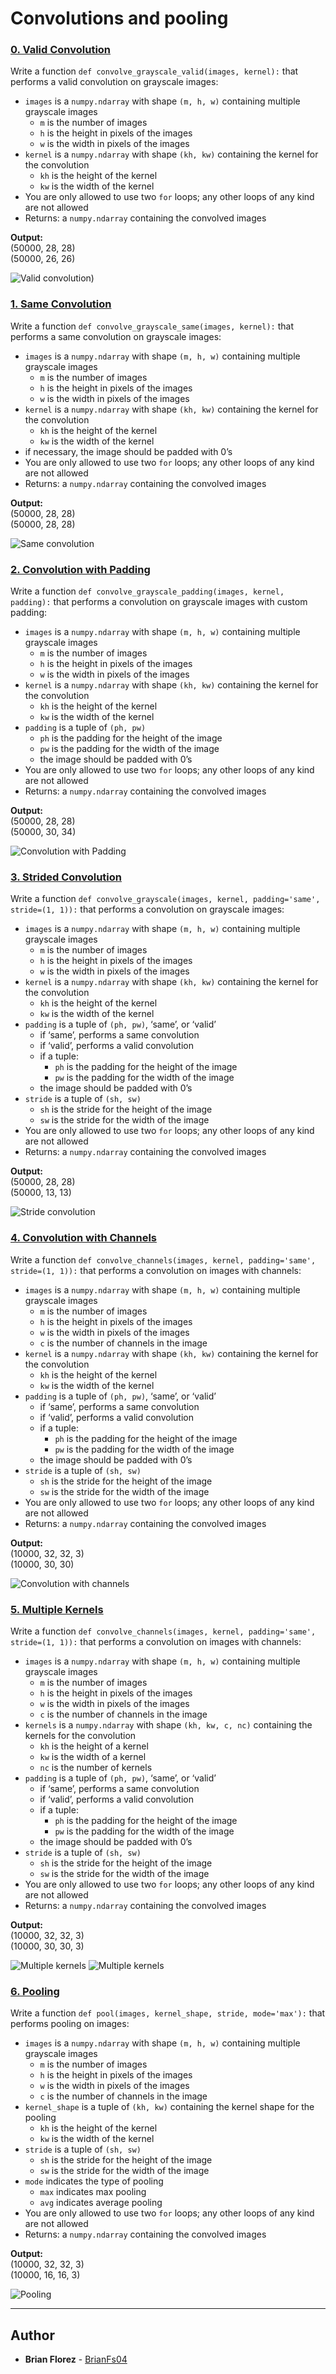 # Convolutions and pooling

### **[0. Valid Convolution](./0-convolve_grayscale_valid.py)**
Write a function `def convolve_grayscale_valid(images, kernel):` that performs a valid convolution on grayscale images:
* `images` is a `numpy.ndarray` with shape `(m, h, w)` containing multiple grayscale images
    * `m` is the number of images
    * `h` is the height in pixels of the images
    * `w` is the width in pixels of the images
* `kernel` is a `numpy.ndarray` with shape `(kh, kw)` containing the kernel for the convolution
    * `kh` is the height of the kernel
    * `kw` is the width of the kernel
* You are only allowed to use two `for` loops; any other loops of any kind are not allowed
* Returns: a `numpy.ndarray` containing the convolved images

**Output:**\
(50000, 28, 28)\
(50000, 26, 26)

![Valid convolution](https://i.ibb.co/HXZ7cDg/Valid-Convolution.png))

### **[1. Same Convolution](./1-convolve_grayscale_same.py)**
Write a function `def convolve_grayscale_same(images, kernel):` that performs a same convolution on grayscale images:
* `images` is a `numpy.ndarray` with shape `(m, h, w)` containing multiple grayscale images
    * `m` is the number of images
    * `h` is the height in pixels of the images
    * `w` is the width in pixels of the images
* `kernel` is a `numpy.ndarray` with shape `(kh, kw)` containing the kernel for the convolution
    * `kh` is the height of the kernel
    * `kw` is the width of the kernel
* if necessary, the image should be padded with 0’s
* You are only allowed to use two `for` loops; any other loops of any kind are not allowed
* Returns: a `numpy.ndarray` containing the convolved images

**Output:**\
(50000, 28, 28)\
(50000, 28, 28)

![Same convolution](https://i.ibb.co/hgsWbf3/Same-convolution.png)

### **[2. Convolution with Padding](./2-convolve_grayscale_padding.py)**
Write a function `def convolve_grayscale_padding(images, kernel, padding):` that performs a convolution on grayscale images with custom padding:
* `images` is a `numpy.ndarray` with shape `(m, h, w)` containing multiple grayscale images
    * `m` is the number of images
    * `h` is the height in pixels of the images
    * `w` is the width in pixels of the images
* `kernel` is a `numpy.ndarray` with shape `(kh, kw)` containing the kernel for the convolution
    * `kh` is the height of the kernel
    * `kw` is the width of the kernel
* `padding` is a tuple of `(ph, pw)`
    * `ph` is the padding for the height of the image
    * `pw` is the padding for the width of the image
    * the image should be padded with 0’s
* You are only allowed to use two `for` loops; any other loops of any kind are not allowed
* Returns: a `numpy.ndarray` containing the convolved images

**Output:**\
(50000, 28, 28)\
(50000, 30, 34)

![Convolution with Padding](https://i.ibb.co/JHW4Cq5/Convolution-with-padding.png)

### **[3. Strided Convolution](./3-convolve_grayscale.py)**
Write a function `def convolve_grayscale(images, kernel, padding='same', stride=(1, 1)):` that performs a convolution on grayscale images:
* `images` is a `numpy.ndarray` with shape `(m, h, w)` containing multiple grayscale images
    * `m` is the number of images
    * `h` is the height in pixels of the images
    * `w` is the width in pixels of the images
* `kernel` is a `numpy.ndarray` with shape `(kh, kw)` containing the kernel for the convolution
    * `kh` is the height of the kernel
    * `kw` is the width of the kernel
* `padding` is a tuple of `(ph, pw)`, ‘same’, or ‘valid’
    * if ‘same’, performs a same convolution
    * if ‘valid’, performs a valid convolution
    * if a tuple:
        * `ph` is the padding for the height of the image
        * `pw` is the padding for the width of the image
    * the image should be padded with 0’s
* `stride` is a tuple of `(sh, sw)`
    * `sh` is the stride for the height of the image
    * `sw` is the stride for the width of the image
* You are only allowed to use two `for` loops; any other loops of any kind are not allowed
* Returns: a `numpy.ndarray` containing the convolved images

**Output:**\
(50000, 28, 28)\
(50000, 13, 13)

![Stride convolution](https://i.ibb.co/fHPFTMP/Stride-convolution.png)

### **[4. Convolution with Channels](./4-convolve_channels.py)**
Write a function `def convolve_channels(images, kernel, padding='same', stride=(1, 1)):` that performs a convolution on images with channels:
* `images` is a `numpy.ndarray` with shape `(m, h, w)` containing multiple grayscale images
    * `m` is the number of images
    * `h` is the height in pixels of the images
    * `w` is the width in pixels of the images
    * `c` is the number of channels in the image
* `kernel` is a `numpy.ndarray` with shape `(kh, kw)` containing the kernel for the convolution
    * `kh` is the height of the kernel
    * `kw` is the width of the kernel
* `padding` is a tuple of `(ph, pw)`, ‘same’, or ‘valid’
    * if ‘same’, performs a same convolution
    * if ‘valid’, performs a valid convolution
    * if a tuple:
        * `ph` is the padding for the height of the image
        * `pw` is the padding for the width of the image
    * the image should be padded with 0’s
* `stride` is a tuple of `(sh, sw)`
    * `sh` is the stride for the height of the image
    * `sw` is the stride for the width of the image
* You are only allowed to use two `for` loops; any other loops of any kind are not allowed
* Returns: a `numpy.ndarray` containing the convolved images

**Output:**\
(10000, 32, 32, 3)\
(10000, 30, 30)

![Convolution with channels](https://i.ibb.co/tsBfMbS/Convolutions-with-channels.png)

### **[5. Multiple Kernels](./5-convolve.py)**
Write a function `def convolve_channels(images, kernel, padding='same', stride=(1, 1)):` that performs a convolution on images with channels:
* `images` is a `numpy.ndarray` with shape `(m, h, w)` containing multiple grayscale images
    * `m` is the number of images
    * `h` is the height in pixels of the images
    * `w` is the width in pixels of the images
    * `c` is the number of channels in the image
* `kernels` is a `numpy.ndarray` with shape `(kh, kw, c, nc)` containing the kernels for the convolution
    * `kh` is the height of a kernel
    * `kw` is the width of a kernel
    * `nc` is the number of kernels
* `padding` is a tuple of `(ph, pw)`, ‘same’, or ‘valid’
    * if ‘same’, performs a same convolution
    * if ‘valid’, performs a valid convolution
    * if a tuple:
        * `ph` is the padding for the height of the image
        * `pw` is the padding for the width of the image
    * the image should be padded with 0’s
* `stride` is a tuple of `(sh, sw)`
    * `sh` is the stride for the height of the image
    * `sw` is the stride for the width of the image
* You are only allowed to use two `for` loops; any other loops of any kind are not allowed
* Returns: a `numpy.ndarray` containing the convolved images

**Output:**\
(10000, 32, 32, 3)\
(10000, 30, 30, 3)

![Multiple kernels](https://i.ibb.co/4gfpWHR/1.png)
![Multiple kernels](https://i.ibb.co/2tNRmrx/2.png)

### **[6. Pooling](./6-pool.py)**
Write a function `def pool(images, kernel_shape, stride, mode='max'):` that performs pooling on images:
* `images` is a `numpy.ndarray` with shape `(m, h, w)` containing multiple grayscale images
    * `m` is the number of images
    * `h` is the height in pixels of the images
    * `w` is the width in pixels of the images
    * `c` is the number of channels in the image
* `kernel_shape` is a tuple of `(kh, kw)` containing the kernel shape for the pooling
    * `kh` is the height of the kernel
    * `kw` is the width of the kernel
* `stride` is a tuple of `(sh, sw)`
    * `sh` is the stride for the height of the image
    * `sw` is the stride for the width of the image
* `mode` indicates the type of pooling
    * `max` indicates max pooling
    * `avg` indicates average pooling
* You are only allowed to use two `for` loops; any other loops of any kind are not allowed
* Returns: a `numpy.ndarray` containing the convolved images

**Output:**\
(10000, 32, 32, 3)\
(10000, 16, 16, 3)

![Pooling](https://i.ibb.co/kqGvf7P/Pooling.png)

---
## Author
* **Brian Florez** - [BrianFs04](https://github.com/BrianFs04)

